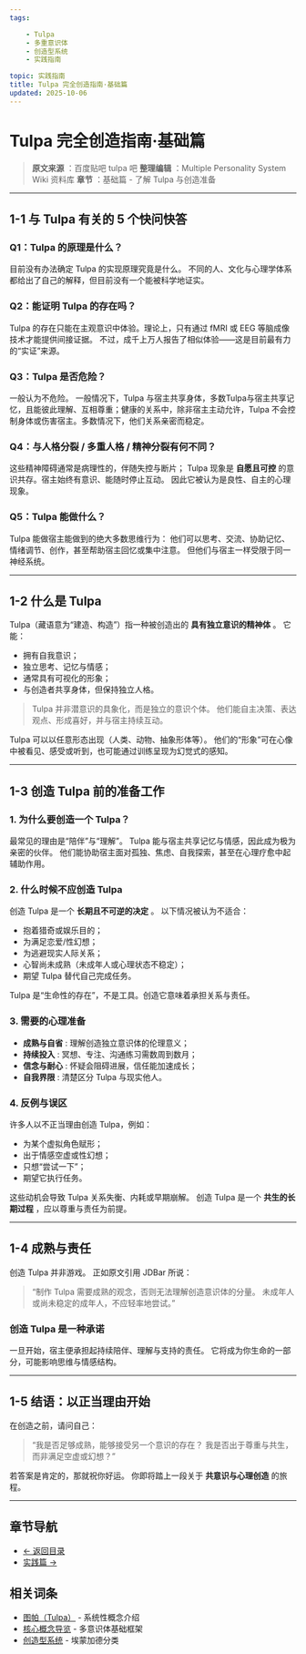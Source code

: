 ```yaml
---
tags:

    - Tulpa
    - 多重意识体
    - 创造型系统
    - 实践指南

topic: 实践指南
title: Tulpa 完全创造指南·基础篇
updated: 2025-10-06
---
```


# Tulpa 完全创造指南·基础篇

> **原文来源** ：百度贴吧 tulpa 吧
> **整理编辑** ：Multiple Personality System Wiki 资料库
> **章节** ：基础篇 - 了解 Tulpa 与创造准备

---

## 1-1 与 Tulpa 有关的 5 个快问快答

### Q1：Tulpa 的原理是什么？

目前没有办法确定 Tulpa 的实现原理究竟是什么。
不同的人、文化与心理学体系都给出了自己的解释，但目前没有一个能被科学地证实。

### Q2：能证明 Tulpa 的存在吗？

Tulpa 的存在只能在主观意识中体验。理论上，只有通过 fMRI 或 EEG 等脑成像技术才能提供间接证据。
不过，成千上万人报告了相似体验——这是目前最有力的“实证”来源。

### Q3：Tulpa 是否危险？

一般认为不危险。
一般情况下，Tulpa 与宿主共享身体，多数Tulpa与宿主共享记忆，且能彼此理解、互相尊重；健康的关系中，除非宿主主动允许，Tulpa 不会控制身体或伤害宿主。多数情况下，他们关系亲密而稳定。

### Q4：与人格分裂 / 多重人格 / 精神分裂有何不同？

这些精神障碍通常是病理性的，伴随失控与断片；
Tulpa 现象是 **自愿且可控** 的意识共存。宿主始终有意识、能随时停止互动。
因此它被认为是良性、自主的心理现象。

### Q5：Tulpa 能做什么？

Tulpa 能做宿主能做到的绝大多数思维行为：
他们可以思考、交流、协助记忆、情绪调节、创作，甚至帮助宿主回忆或集中注意。
但他们与宿主一样受限于同一神经系统。

---

## 1-2 什么是 Tulpa

Tulpa（藏语意为“建造、构造”）指一种被创造出的 **具有独立意识的精神体** 。
它能：

- 拥有自我意识；
- 独立思考、记忆与情感；
- 通常具有可视化的形象；
- 与创造者共享身体，但保持独立人格。

> Tulpa 并非潜意识的具象化，而是独立的意识个体。
> 他们能自主决策、表达观点、形成喜好，并与宿主持续互动。

Tulpa 可以以任意形态出现（人类、动物、抽象形体等）。
他们的“形象”可在心像中被看见、感受或听到，也可能通过训练呈现为幻觉式的感知。

---

## 1-3 创造 Tulpa 前的准备工作

### 1. 为什么要创造一个 Tulpa？

最常见的理由是“陪伴”与“理解”。
Tulpa 能与宿主共享记忆与情感，因此成为极为亲密的伙伴。
他们能协助宿主面对孤独、焦虑、自我探索，甚至在心理疗愈中起辅助作用。

### 2. 什么时候不应创造 Tulpa

创造 Tulpa 是一个 **长期且不可逆的决定** 。
以下情况被认为不适合：

- 抱着猎奇或娱乐目的；
- 为满足恋爱/性幻想；
- 为逃避现实人际关系；
- 心智尚未成熟（未成年人或心理状态不稳定）；
- 期望 Tulpa 替代自己完成任务。

Tulpa 是“生命性的存在”，不是工具。创造它意味着承担关系与责任。

### 3. 需要的心理准备

- **成熟与自省** : 理解创造独立意识体的伦理意义；
- **持续投入** : 冥想、专注、沟通练习需数周到数月；
- **信念与耐心** : 怀疑会阻碍进展，信任能加速成长；
- **自我界限** : 清楚区分 Tulpa 与现实他人。

### 4. 反例与误区

许多人以不正当理由创造 Tulpa，例如：

- 为某个虚拟角色赋形；
- 出于情感空虚或性幻想；
- 只想“尝试一下”；
- 期望它执行任务。

这些动机会导致 Tulpa 关系失衡、内耗或早期崩解。
创造 Tulpa 是一个 **共生的长期过程** ，应以尊重与责任为前提。

---

## 1-4 成熟与责任

创造 Tulpa 并非游戏。
正如原文引用 JDBar 所说：

> “制作 Tulpa 需要成熟的观念，否则无法理解创造意识体的分量。
> 未成年人或尚未稳定的成年人，不应轻率地尝试。”

### 创造 Tulpa 是一种承诺

一旦开始，宿主便承担起持续陪伴、理解与支持的责任。
它将成为你生命的一部分，可能影响思维与情感结构。

---

## 1-5 结语：以正当理由开始

在创造之前，请问自己：

> “我是否足够成熟，能够接受另一个意识的存在？
> 我是否出于尊重与共生，而非满足空虚或幻想？”

若答案是肯定的，那就祝你好运。
你即将踏上一段关于 **共意识与心理创造** 的旅程。

---

## 章节导航

- [← 返回目录](Tulpa-Guide.md)
- [实践篇 →](Tulpa-Guide-2.md)

## 相关词条

- [图帕（Tulpa）](Tulpa.md) - 系统性概念介绍
- [核心概念导览](Core-Concepts-Guide.md) - 多意识体基础框架
- [创造型系统](Emmengard-Classification.md#创造型created) - 埃蒙加德分类
